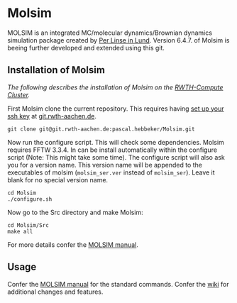 Molsim
==============

MOLSIM is an  integrated MC/molecular dynamics/Brownian dynamics simulation package created by [Per Linse in Lund](http://www.polyelectrolytes2002.fkem1.lu.se/). Version 6.4.7. of Molsim is beeing further developed and extended using this git.

Installation of Molsim
----------------------
*The following describes the installation of Molsim on the [RWTH-Compute Cluster](https://doc.itc.rwth-aachen.de/display/CC/Home).*

First Molsim clone the current repository. This requires having [set up your ssh key](https://git.rwth-aachen.de/help/ssh/README) at [git.rwth-aachen.de](https://git.rwth-aachen.de).
```shell
git clone git@git.rwth-aachen.de:pascal.hebbeker/Molsim.git
```
Now run the configure script. This will check some dependencies. Molsim requires FFTW 3.3.4. In can be install automatically within the configure script (Note: This might take some time). The configure script will also ask you for a version name. This version name will be appended to the executables of molsim (`molsim_ser.ver` instead of `molsim_ser`). Leave it blank for no special version name.
```shell
cd Molsim
./configure.sh
```
Now go to the Src directory and make Molsim:
```shell
cd Molsim/Src
make all
```
For more details confer the [MOLSIM manual](http://www.polyelectrolytes2002.fkem1.lu.se/Molsim/Molsim.htm).

Usage
-----
Confer the [MOLSIM manual](http://www.polyelectrolytes2002.fkem1.lu.se/Molsim/Molsim.htm) for the standard commands. Confer the [wiki](https://git.rwth-aachen.de/pascal.hebbeker/Molsim/wikis/home) for additional changes and features.
